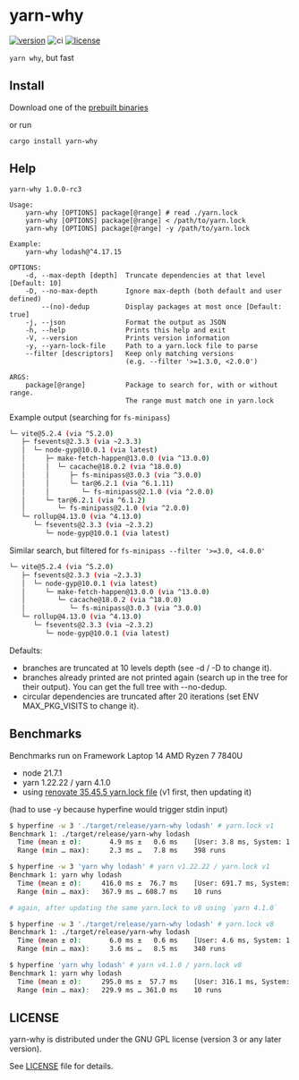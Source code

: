 # yarn-why
[![version](https://img.shields.io/crates/v/yarn-why.svg)](https://crates.io/crates/yarn-why)
![ci](https://github.com/riquito/yarn-why/actions/workflows/ci.yml/badge.svg)
[![license](https://img.shields.io/crates/l/yarn-why.svg)](https://crates.io/crates/yarn-why)

`yarn why`, but fast

## Install

Download one of the [prebuilt binaries](https://github.com/riquito/yarn-why/releases)

or run

```
cargo install yarn-why
```

## Help

```
yarn-why 1.0.0-rc3

Usage:
    yarn-why [OPTIONS] package[@range] # read ./yarn.lock
    yarn-why [OPTIONS] package[@range] < /path/to/yarn.lock
    yarn-why [OPTIONS] package[@range] -y /path/to/yarn.lock

Example:
    yarn-why lodash@^4.17.15

OPTIONS:
    -d, --max-depth [depth]  Truncate dependencies at that level [Default: 10]
    -D, --no-max-depth       Ignore max-depth (both default and user defined)
        --(no)-dedup         Display packages at most once [Default: true]
    -j, --json               Format the output as JSON
    -h, --help               Prints this help and exit
    -V, --version            Prints version information
    -y, --yarn-lock-file     Path to a yarn.lock file to parse
    --filter [descriptors]   Keep only matching versions
                             (e.g. --filter '>=1.3.0, <2.0.0')

ARGS:
    package[@range]          Package to search for, with or without range.
                             The range must match one in yarn.lock
```

Example output (searching for `fs-minipass`)

```bash
└─ vite@5.2.4 (via ^5.2.0)
   ├─ fsevents@2.3.3 (via ~2.3.3)
   │  └─ node-gyp@10.0.1 (via latest)
   │     ├─ make-fetch-happen@13.0.0 (via ^13.0.0)
   │     │  └─ cacache@18.0.2 (via ^18.0.0)
   │     │     ├─ fs-minipass@3.0.3 (via ^3.0.0)
   │     │     └─ tar@6.2.1 (via ^6.1.11)
   │     │        └─ fs-minipass@2.1.0 (via ^2.0.0)
   │     └─ tar@6.2.1 (via ^6.1.2)
   │        └─ fs-minipass@2.1.0 (via ^2.0.0)
   └─ rollup@4.13.0 (via ^4.13.0)
      └─ fsevents@2.3.3 (via ~2.3.2)
         └─ node-gyp@10.0.1 (via latest)
```

Similar search, but filtered for `fs-minipass --filter '>=3.0, <4.0.0'`

```bash
└─ vite@5.2.4 (via ^5.2.0)
   ├─ fsevents@2.3.3 (via ~2.3.3)
   │  └─ node-gyp@10.0.1 (via latest)
   │     └─ make-fetch-happen@13.0.0 (via ^13.0.0)
   │        └─ cacache@18.0.2 (via ^18.0.0)
   │           └─ fs-minipass@3.0.3 (via ^3.0.0)
   └─ rollup@4.13.0 (via ^4.13.0)
      └─ fsevents@2.3.3 (via ~2.3.2)
         └─ node-gyp@10.0.1 (via latest)
```

Defaults:
- branches are truncated at 10 levels depth (see -d / -D to change it).
- branches already printed are not printed again (search up in the tree for their output). You can get the full tree with --no-dedup.
- circular dependencies are truncated after 20 iterations (set ENV MAX_PKG_VISITS to change it).

## Benchmarks

Benchmarks run on Framework Laptop 14 AMD Ryzen 7 7840U
- node 21.7.1
- yarn 1.22.22 / yarn 4.1.0
- using [renovate 35.45.5 yarn.lock file](https://github.com/renovatebot/renovate/blob/32.45.5/yarn.lock) (v1 first, then updating it)

(had to use -y because hyperfine would trigger stdin input)

```bash
$ hyperfine -w 3 './target/release/yarn-why lodash' # yarn.lock v1
Benchmark 1: ./target/release/yarn-why lodash
  Time (mean ± σ):       4.9 ms ±   0.6 ms    [User: 3.8 ms, System: 1.1 ms]
  Range (min … max):     2.3 ms …   7.8 ms    398 runs

$ hyperfine -w 3 'yarn why lodash' # yarn v1.22.22 / yarn.lock v1
Benchmark 1: yarn why lodash
  Time (mean ± σ):     416.0 ms ±  76.7 ms    [User: 691.7 ms, System: 75.0 ms]
  Range (min … max):   367.9 ms … 608.7 ms    10 runs

# again, after updating the same yarn.lock to v8 using `yarn 4.1.0`

$ hyperfine -w 3 './target/release/yarn-why lodash' # yarn.lock v8
Benchmark 1: ./target/release/yarn-why lodash
  Time (mean ± σ):       6.0 ms ±   0.6 ms    [User: 4.6 ms, System: 1.4 ms]
  Range (min … max):     3.6 ms …   8.5 ms    340 runs

$ hyperfine 'yarn why lodash' # yarn v4.1.0 / yarn.lock v8
Benchmark 1: yarn why lodash
  Time (mean ± σ):     295.0 ms ±  57.7 ms    [User: 316.1 ms, System: 58.1 ms]
  Range (min … max):   229.9 ms … 361.0 ms    10 runs
```

## LICENSE

yarn-why is distributed under the GNU GPL license (version 3 or any later version).

See [LICENSE](./LICENSE) file for details.

